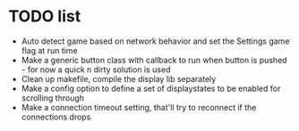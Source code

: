 # TODO list

* Auto detect game based on network behavior and set the Settings game flag at run time
* Make a generic button class with callback to run when button is pushed - for now a quick n dirty solution is used
* Clean up makefile, compile the display lib separately
* Make a config option to define a set of displaystates to be enabled for scrolling through
* Make a connection timeout setting, that'll try to reconnect if the connections drops
